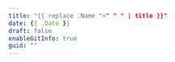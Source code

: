 ```yaml
---
title: "{{ replace .Name "-" " " | title }}"
date: {{ .Date }}
draft: false
enableGitInfo: true
guid: ""
---
```


